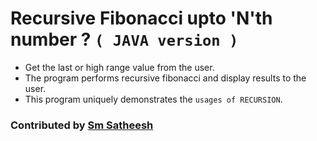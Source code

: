 # Recursive Fibonacci upto 'N'th number ? `( JAVA version )`

* Get the last or high range value from the user.
* The program performs recursive fibonacci and display results to the user.
* This program uniquely demonstrates the `usages of RECURSION`.

### Contributed by [Sm Satheesh](https://githib.com/smsatheesh)

